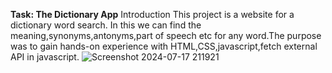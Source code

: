 **Task: The Dictionary App**
Introduction
This project is a website for a dictionary word search. In this we can find the meaning,synonyms,antonyms,part of speech etc for any word.The purpose was to gain hands-on experience with HTML,CSS,javascript,fetch external API in javascript.
![Screenshot 2024-07-17 211921](https://github.com/user-attachments/assets/43e65f39-40e9-4165-ba69-8ef8152aeb1a)
